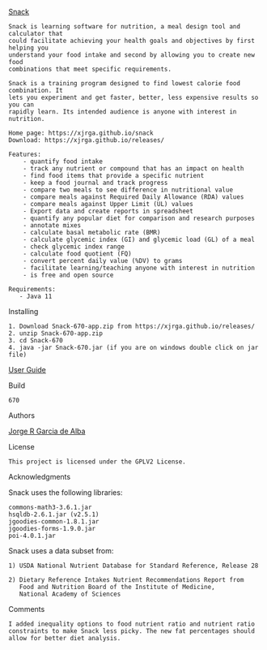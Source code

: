 [Snack](https://xjrga.github.io/snack "Snack: Learning Software for Nutrition")

    Snack is learning software for nutrition, a meal design tool and calculator that
    could facilitate achieving your health goals and objectives by first helping you 
    understand your food intake and second by allowing you to create new food
    combinations that meet specific requirements.
    
    Snack is a training program designed to find lowest calorie food combination. It
    lets you experiment and get faster, better, less expensive results so you can 
    rapidly learn. Its intended audience is anyone with interest in nutrition.
    
    Home page: https://xjrga.github.io/snack
    Download: https://xjrga.github.io/releases/
    
    Features:
        - quantify food intake
        - track any nutrient or compound that has an impact on health
        - find food items that provide a specific nutrient
        - keep a food journal and track progress
        - compare two meals to see difference in nutritional value
        - compare meals against Required Daily Allowance (RDA) values
        - compare meals against Upper Limit (UL) values       
        - Export data and create reports in spreadsheet      
        - quantify any popular diet for comparison and research purposes       
        - annotate mixes
        - calculate basal metabolic rate (BMR)
        - calculate glycemic index (GI) and glycemic load (GL) of a meal
        - check glycemic index range
        - calculate food quotient (FQ)  
        - convert percent daily value (%DV) to grams
        - facilitate learning/teaching anyone with interest in nutrition
        - is free and open source
    
    Requirements:
       - Java 11

Installing

    1. Download Snack-670-app.zip from https://xjrga.github.io/releases/
    2. unzip Snack-670-app.zip
    3. cd Snack-670
    4. java -jar Snack-670.jar (if you are on windows double click on jar file) 
    
[User Guide](https://xjrga.github.io/snack "Snack: Learning Software for Nutrition")

Build

    670

Authors

[Jorge R Garcia de Alba](https://xjrga.github.io "Snack: Learning Software for Nutrition")

License

    This project is licensed under the GPLV2 License.

Acknowledgments

Snack uses the following libraries:

    commons-math3-3.6.1.jar
    hsqldb-2.6.1.jar (v2.5.1)
    jgoodies-common-1.8.1.jar
    jgoodies-forms-1.9.0.jar
    poi-4.0.1.jar    
   
Snack uses a data subset from:

    1) USDA National Nutrient Database for Standard Reference, Release 28
    
    2) Dietary Reference Intakes Nutrient Recommendations Report from 
       Food and Nutrition Board of the Institute of Medicine, 
       National Academy of Sciences

Comments

    I added inequality options to food nutrient ratio and nutrient ratio 
    constraints to make Snack less picky. The new fat percentages should
    allow for better diet analysis.
              